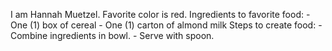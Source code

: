 I am Hannah Muetzel.
Favorite color is red.
Ingredients to favorite food:
	- One (1) box of cereal
	- One (1) carton of almond milk
Steps to create food:
	- Combine ingredients in bowl.
	- Serve with spoon.

